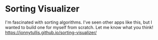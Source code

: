# Sorting Visualizer
I'm fascinated with sorting algorithms. I've seen other apps like this, but I wanted to build one for myself from scratch. Let me know what you think!
https://jonnytullis.github.io/sorting-visualizer/
